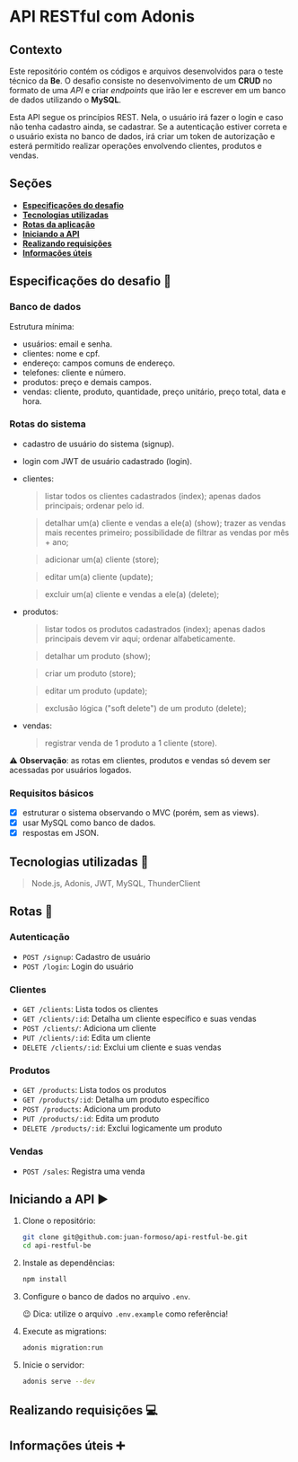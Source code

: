 # API RESTful com Adonis

## Contexto 
Este repositório contém os códigos e arquivos desenvolvidos para o teste técnico da **Be**. O desafio consiste no desenvolvimento de um **CRUD** no formato de uma _API_ e criar _endpoints_ que irão ler e escrever em um banco de dados utilizando o **MySQL**.

Esta API segue os princípios REST. Nela, o usuário irá fazer o login e caso não tenha cadastro ainda, se cadastrar. Se a autenticação estiver correta e o usuário exista no banco de dados, irá criar um token de autorização e esterá permitido realizar operações envolvendo clientes, produtos e vendas.

## Seções
- [**Especificações do desafio**](#especificações-do-desafio-scroll)
- [**Tecnologias utilizadas**](#tecnologias-utilizadas-hammer)
- [**Rotas da aplicação**](#rotas-repeat)
- [**Iniciando a API**](#iniciando-a-api-arrow_forward)
- [**Realizando requisições**](#realizando-requisições-computer)
- [**Informações úteis**](#informações-úteis-heavy_plus_sign)

## Especificações do desafio :scroll:
### Banco de dados
Estrutura mínima:
* usuários: email e senha.
* clientes: nome e cpf.
* endereço: campos comuns de endereço.
* telefones: cliente e número.
* produtos: preço e demais campos.
* vendas: cliente, produto, quantidade, preço unitário, preço total, data e hora.
### Rotas do sistema
* cadastro de usuário do sistema (signup).
* login com JWT de usuário cadastrado (login).
* clientes:
    > listar todos os clientes cadastrados (index); apenas dados principais; ordenar pelo id.

    > detalhar um(a) cliente e vendas a ele(a) (show); trazer as vendas mais recentes primeiro; possibilidade de filtrar as vendas por mês + ano;

    > adicionar um(a) cliente (store);
    
    > editar um(a) cliente (update);
    
    > excluir um(a) cliente e vendas a ele(a) (delete);

* produtos:
    > listar todos os produtos cadastrados (index); apenas dados principais devem vir aqui; ordenar alfabeticamente.
    
    > detalhar um produto (show);

    > criar um produto (store);
    
    > editar um produto (update);
    
    > exclusão lógica ("soft delete") de um produto (delete);

* vendas:
    > registrar venda de 1 produto a 1 cliente (store).

:warning: **Observação**: as rotas em clientes, produtos e vendas só devem ser acessadas por usuários logados.

### Requisitos básicos
-[x] estruturar o sistema observando o MVC (porém, sem as views).
-[x] usar MySQL como banco de dados.
-[x] respostas em JSON.

## Tecnologias utilizadas :hammer:
> Node.js, Adonis, JWT, MySQL, ThunderClient

## Rotas :repeat:

### Autenticação
* `POST /signup`: Cadastro de usuário
* `POST /login`: Login do usuário

### Clientes
* `GET /clients`: Lista todos os clientes
* `GET /clients/:id`: Detalha um cliente específico e suas vendas
* `POST /clients/`: Adiciona um cliente
* `PUT /clients/:id`: Edita um cliente
* `DELETE /clients/:id`: Exclui um cliente e suas vendas

### Produtos
* `GET /products`: Lista todos os produtos
* `GET /products/:id`: Detalha um produto específico
* `POST /products`: Adiciona um produto
* `PUT /products/:id`: Edita um produto
* `DELETE /products/:id`: Exclui logicamente um produto

### Vendas
* `POST /sales`: Registra uma venda

## Iniciando a API :arrow_forward:
1. Clone o repositório:
    ```bash
    git clone git@github.com:juan-formoso/api-restful-be.git
    cd api-restful-be

2. Instale as dependências:
    ```bash
    npm install

3. Configure o banco de dados no arquivo `.env`.

    :wink: Dica: utilize o arquivo `.env.example` como referência!

4. Execute as migrations:
    ```bash
    adonis migration:run

5. Inicie o servidor:
    ```bash
    adonis serve --dev

## Realizando requisições :computer:

## Informações úteis :heavy_plus_sign: